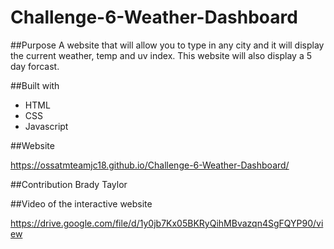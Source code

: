 # Challenge-6-Weather-Dashboard

##Purpose
A website that will allow you to type in any city and it will display the current weather, temp and uv index. This website will also display a 5 day forcast.

##Built with
* HTML
* CSS
* Javascript

##Website

https://ossatmteamjc18.github.io/Challenge-6-Weather-Dashboard/

##Contribution
Brady Taylor

##Video of the interactive website

https://drive.google.com/file/d/1y0jb7Kx05BKRyQihMBvazqn4SgFQYP90/view
